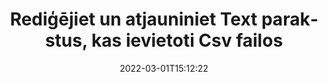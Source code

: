 ---
############################# Static ############################
layout: "auto-gen-signature"
date: 2022-03-01T15:12:22
draft: false
operation: Update
signaturetype: Text
fileformat: Csv
productName: Java
lang: lv
productCode: java
otherformats: pdf doc docx docm dot dotm dotx odt ott rtf xls xlsx xlsm xlsb csv ods ots xltx xltm ppt pptx pps ppsx odp otp potx potm pptm ppsm
breadcrumb: Put Text signature on Csv for Java

############################# Head ############################
head_title: "Atjauniniet Text parakstus, kas ievietoti failos Csv ar Java"
head_description: "Izmantojiet vienkāršu un viegli saprotamu Java kodu Text parakstu atjaunināšanai parakstītos Csv dokumentos."

############################# Header ############################
title: "Rediģējiet un atjauniniet Text parakstus, kas ievietoti Csv failos"
description: "Java API nodrošina funkcionalitāti Text parakstu atjaunināšanai Csv dokumentos. Ātri un vienkārši atjauniniet e-parakstus savos Csv dokumentos, izmantojot pāris Java koda rindiņas."
bg_image: "https://cms.admin.containerize.com/templates/aspose/App_Themes/V3/images/bg/header1.png"
bg_overlay: false
button:
    enable: true

############################# SubMenu ############################
submenu:
    enable: true

    left:
        img_alt: "GroupDocs.Signature for Java"
        image: "https://cms.admin.containerize.com/templates/groupdocs/images/product-logos/90x90-noborder/groupdocs-signature-java.png"
        product: "GroupDocs.Signature"
        platform: "Java"



############################# About ############################
about:
    enable: true
    title: "Uzziniet par GroupDocs.Signature for Java API funkcijām"
    content: |
        [GroupDocs.Signature for Java](https://products.groupdocs.com/signature/java/) API funkcionalitāte ietver plašu līdzekļu izvēli, lai apstrādātu pieprasītu dokumentu formātus, izmantojot elektroniskos parakstus. Tiek atbalstīts plašs e-parakstu klāsts, piemēram, teksti, attēli, digitālie sertifikāti, svītrkodi, QR kodi, zīmogi vai metadati. Klienti var pievienot, noņemt, rediģēt, apstiprināt vai meklēt ciparparakstus PDF failos, MS Word dokumentos, MS Excel darbgrāmatās, MS PowerPoint prezentācijās, Adobe Photoshop failos un dažādos attēlu formātos. Ir pieejamas daudzas noderīgas funkcijas un iestatījumi.
    

############################# Steps ############################
steps:
    enable: true
    title_left: "Kā mainīt Text parakstus savā Csv dokumentā"
    content_left: |
        [GroupDocs.Signature for Java](https://products.groupdocs.com/signature/java/) ietver noderīgas funkcijas, piemēram, Text parakstu atjaunināšanu, kas ievietoti Csv dokumentos. Tas ļauj mainīt parakstu funkcijas bez papildu koda.
        
        * Lai sāktu, izveidojiet paraksta objektu, kas pāriet kā konstruktora parametra ceļš uz dokumentu, kas ir jāatjaunina.
        * Pēc tam izveidojiet atbilstošu konkrēto paraksta objektu un iestatiet tā identifikatoru un rekvizītus, kas jāmaina.
        * Visbeidzot, izsauciet Signature's Update metodi, nododot noteiktu paraksta objektu.
        * Apstrādājiet rezultātu atjaunināšanu atbilstoši jūsu paziņojumam.

    title_right: "Sistēmas prasības"
    content_right: |
        GroupDocs.Signature for Java tiek atbalstīti visās lielākajās platformās un operētājsistēmās. Pirms tālāk norādītā koda izpildes, lūdzu, pārliecinieties, vai jūsu sistēmā ir instalēti šādi priekšnosacījumi.

        * Operētājsistēmas: Microsoft Windows, Linux, MacOS
        * Izstrādes vides: NetBeans, Intellij IDEA, Eclipse, etc.
        * Java runtime: J2SE 6.0 and above
        * Lejupielādējiet jaunāko GroupDocs.Signature for Java versiju no [Maven](https://repository.groupdocs.com/webapp/#/artifacts/browse/tree/General/repo/com/groupdocs/groupdocs-signature)
         
    code: |
        ```java    
                
        // Set up input Csv file
        String filePath = "input.csv";
        // Set up output file
        String outputFilePath = "output.csv";

        // Instantiate Signature for input file
        Signature signature = new Signature(filePath);

        // Id of signature which is supposed to be updated
        // such Id might be got as a result of search operation
        String id = "eff64a14-dad9-47b0-88e5-2ee4e3604e71";

        // provide signature features to update
        // set up particular signature id
        TextSignature signatureToUpdate = new TextSignature(id);

        // specify signature width
        signatureToUpdate.setWidth(130);
        // specify signature height
        signatureToUpdate.setHeight(20);
        // set left position
        signatureToUpdate.setLeft(40);
        // set top position
        signatureToUpdate.setTop(50);
        // set up new text
        signatureToUpdate.setText("Mr. John Smith");

        // update signature
        Boolean updateResult = signature.update(outputFilePath, signatureToUpdate);

        // process updation result
        if (updateResult)
        {
                System.out.println("Signature was updated successfully!");
        }
        ```

############################# Demos ############################
demos:
    enable: true
    title: "Parakstu Text atjaunināšana dokumenta lapās — tiešraides demonstrācija"
    content: |
       Rediģējiet dažādus dokumenta Csv elektroniskos parakstus tūlīt, apmeklējot vietni [GroupDocs.Signature App](https://products.groupdocs.app/signature/family).          

############################# More Formats ############################
more_formats:
    enable: true
    title: "Atjauniniet dažādus Text parakstus, izmantojot Java"
    content: |
        "Dažādos dokumentu formātos ievietoto digitālo parakstu rediģēšana. Atjauniniet parakstu datus bez papildu koda."
    format: 
       
       
back_to_top:
    enable: true
---